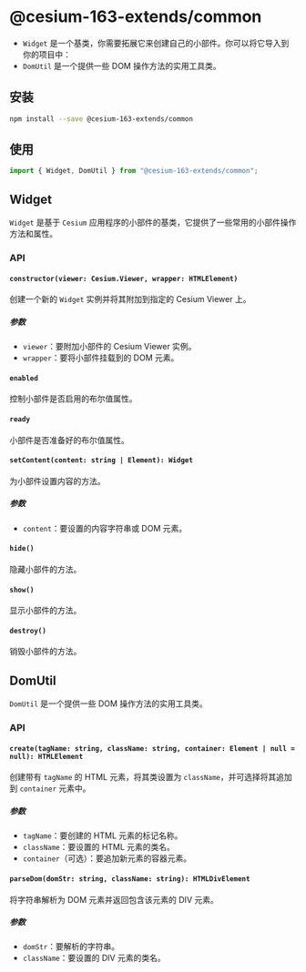 # @cesium-163-extends/common

- `Widget` 是一个基类，你需要拓展它来创建自己的小部件。你可以将它导入到你的项目中：
- `DomUtil` 是一个提供一些 DOM 操作方法的实用工具类。

## 安装

```bash
npm install --save @cesium-163-extends/common
```

## 使用

```javascript
import { Widget, DomUtil } from "@cesium-163-extends/common";
```

## Widget

`Widget` 是基于 `Cesium` 应用程序的小部件的基类，它提供了一些常用的小部件操作方法和属性。

### API

#### `constructor(viewer: Cesium.Viewer, wrapper: HTMLElement)`

创建一个新的 `Widget` 实例并将其附加到指定的 Cesium Viewer 上。

##### 参数

- `viewer`：要附加小部件的 Cesium Viewer 实例。
- `wrapper`：要将小部件挂载到的 DOM 元素。

#### `enabled`

控制小部件是否启用的布尔值属性。

#### `ready`

小部件是否准备好的布尔值属性。

#### `setContent(content: string | Element): Widget`

为小部件设置内容的方法。

##### 参数

- `content`：要设置的内容字符串或 DOM 元素。

#### `hide()`

隐藏小部件的方法。

#### `show()`

显示小部件的方法。

#### `destroy()`

销毁小部件的方法。

## DomUtil

`DomUtil` 是一个提供一些 DOM 操作方法的实用工具类。

### API

#### `create(tagName: string, className: string, container: Element | null = null): HTMLElement`

创建带有 `tagName` 的 HTML 元素，将其类设置为 `className`，并可选择将其追加到 `container` 元素中。

##### 参数

- `tagName`：要创建的 HTML 元素的标记名称。
- `className`：要设置的 HTML 元素的类名。
- `container`（可选）：要追加新元素的容器元素。

#### `parseDom(domStr: string, className: string): HTMLDivElement`

将字符串解析为 DOM 元素并返回包含该元素的 DIV 元素。

##### 参数

- `domStr`：要解析的字符串。
- `className`：要设置的 DIV 元素的类名。

